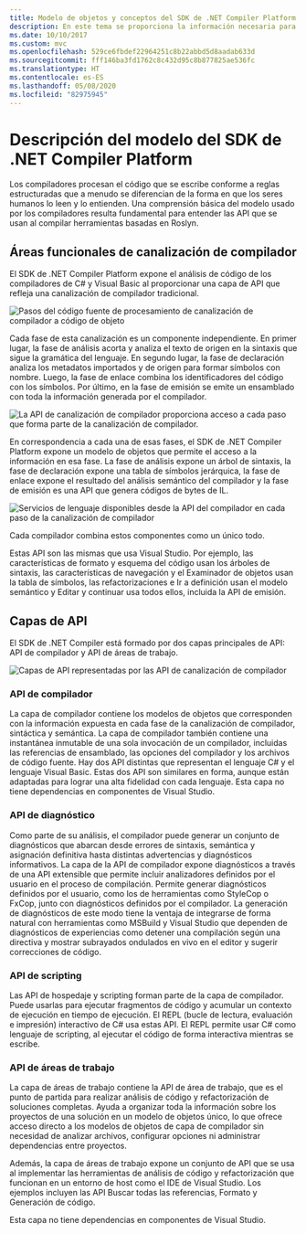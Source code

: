 ```yaml
---
title: Modelo de objetos y conceptos del SDK de .NET Compiler Platform
description: En este tema se proporciona la información necesaria para trabajar de forma eficaz con el SDK de .NET Compiler. Aprenderá sobre las capas de API, los tipos principales implicados y el modelo de objetos general.
ms.date: 10/10/2017
ms.custom: mvc
ms.openlocfilehash: 529ce6fbdef22964251c8b22abbd5d8aadab633d
ms.sourcegitcommit: fff146ba3fd1762c8c432d95c8b877825ae536fc
ms.translationtype: HT
ms.contentlocale: es-ES
ms.lasthandoff: 05/08/2020
ms.locfileid: "82975945"
---
```

# <a name="understand-the-net-compiler-platform-sdk-model"></a>Descripción del modelo del SDK de .NET Compiler Platform

Los compiladores procesan el código que se escribe conforme a reglas estructuradas que a menudo se diferencian de la forma en que los seres humanos lo leen y lo entienden. Una comprensión básica del modelo usado por los compiladores resulta fundamental para entender las API que se usan al compilar herramientas basadas en Roslyn.

## <a name="compiler-pipeline-functional-areas"></a>Áreas funcionales de canalización de compilador

El SDK de .NET Compiler Platform expone el análisis de código de los compiladores de C# y Visual Basic al proporcionar una capa de API que refleja una canalización de compilador tradicional.

![Pasos del código fuente de procesamiento de canalización de compilador a código de objeto](media/compiler-api-model/compiler-pipeline.png)

Cada fase de esta canalización es un componente independiente. En primer lugar, la fase de análisis acorta y analiza el texto de origen en la sintaxis que sigue la gramática del lenguaje. En segundo lugar, la fase de declaración analiza los metadatos importados y de origen para formar símbolos con nombre. Luego, la fase de enlace combina los identificadores del código con los símbolos. Por último, en la fase de emisión se emite un ensamblado con toda la información generada por el compilador.

![La API de canalización de compilador proporciona acceso a cada paso que forma parte de la canalización de compilador.](media/compiler-api-model/compiler-pipeline-api.png)

En correspondencia a cada una de esas fases, el SDK de .NET Compiler Platform expone un modelo de objetos que permite el acceso a la información en esa fase. La fase de análisis expone un árbol de sintaxis, la fase de declaración expone una tabla de símbolos jerárquica, la fase de enlace expone el resultado del análisis semántico del compilador y la fase de emisión es una API que genera códigos de bytes de IL.

![Servicios de lenguaje disponibles desde la API del compilador en cada paso de la canalización de compilador](media/compiler-api-model/compiler-pipeline-lang-svc.png)

Cada compilador combina estos componentes como un único todo.

Estas API son las mismas que usa Visual Studio. Por ejemplo, las características de formato y esquema del código usan los árboles de sintaxis, las características de navegación y el Examinador de objetos usan la tabla de símbolos, las refactorizaciones e Ir a definición usan el modelo semántico y Editar y continuar usa todos ellos, incluida la API de emisión.

## <a name="api-layers"></a>Capas de API

El SDK de .NET Compiler está formado por dos capas principales de API: API de compilador y API de áreas de trabajo.

![Capas de API representadas por las API de canalización de compilador](media/compiler-api-model/api-layers.png)

### <a name="compiler-apis"></a>API de compilador

La capa de compilador contiene los modelos de objetos que corresponden con la información expuesta en cada fase de la canalización de compilador, sintáctica y semántica. La capa de compilador también contiene una instantánea inmutable de una sola invocación de un compilador, incluidas las referencias de ensamblado, las opciones del compilador y los archivos de código fuente. Hay dos API distintas que representan el lenguaje C# y el lenguaje Visual Basic. Estas dos API son similares en forma, aunque están adaptadas para lograr una alta fidelidad con cada lenguaje. Esta capa no tiene dependencias en componentes de Visual Studio.

### <a name="diagnostic-apis"></a>API de diagnóstico

Como parte de su análisis, el compilador puede generar un conjunto de diagnósticos que abarcan desde errores de sintaxis, semántica y asignación definitiva hasta distintas advertencias y diagnósticos informativos. La capa de la API de compilador expone diagnósticos a través de una API extensible que permite incluir analizadores definidos por el usuario en el proceso de compilación. Permite generar diagnósticos definidos por el usuario, como los de herramientas como StyleCop o FxCop, junto con diagnósticos definidos por el compilador. La generación de diagnósticos de este modo tiene la ventaja de integrarse de forma natural con herramientas como MSBuild y Visual Studio que dependen de diagnósticos de experiencias como detener una compilación según una directiva y mostrar subrayados ondulados en vivo en el editor y sugerir correcciones de código.

### <a name="scripting-apis"></a>API de scripting

Las API de hospedaje y scripting forman parte de la capa de compilador. Puede usarlas para ejecutar fragmentos de código y acumular un contexto de ejecución en tiempo de ejecución.
El REPL (bucle de lectura, evaluación e impresión) interactivo de C# usa estas API. El REPL permite usar C# como lenguaje de scripting, al ejecutar el código de forma interactiva mientras se escribe.

### <a name="workspaces-apis"></a>API de áreas de trabajo

La capa de áreas de trabajo contiene la API de área de trabajo, que es el punto de partida para realizar análisis de código y refactorización de soluciones completas. Ayuda a organizar toda la información sobre los proyectos de una solución en un modelo de objetos único, lo que ofrece acceso directo a los modelos de objetos de capa de compilador sin necesidad de analizar archivos, configurar opciones ni administrar dependencias entre proyectos.

Además, la capa de áreas de trabajo expone un conjunto de API que se usa al implementar las herramientas de análisis de código y refactorización que funcionan en un entorno de host como el IDE de Visual Studio. Los ejemplos incluyen las API Buscar todas las referencias, Formato y Generación de código.

Esta capa no tiene dependencias en componentes de Visual Studio.
